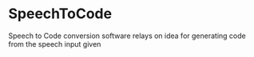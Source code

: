 # SpeechToCode
Speech to Code conversion software relays on idea for generating code from the speech input given

